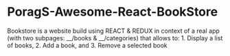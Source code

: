 # PoragS-Awesome-React-BookStore
Bookstore is a website build using REACT &amp; REDUX in context of a real app (with two subpages:  __/books &amp; __/categories) that allows to:  1. Display a list of books, 2. Add a book, and 3. Remove a selected book
